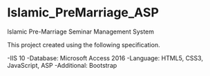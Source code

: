 # Islamic_PreMarriage_ASP

Islamic Pre-Marriage Seminar Management System

This project created using the following specification.

-IIS 10
-Database: Microsoft Access 2016
-Language: HTML5, CSS3, JavaScript, ASP
-Additional: Bootstrap
